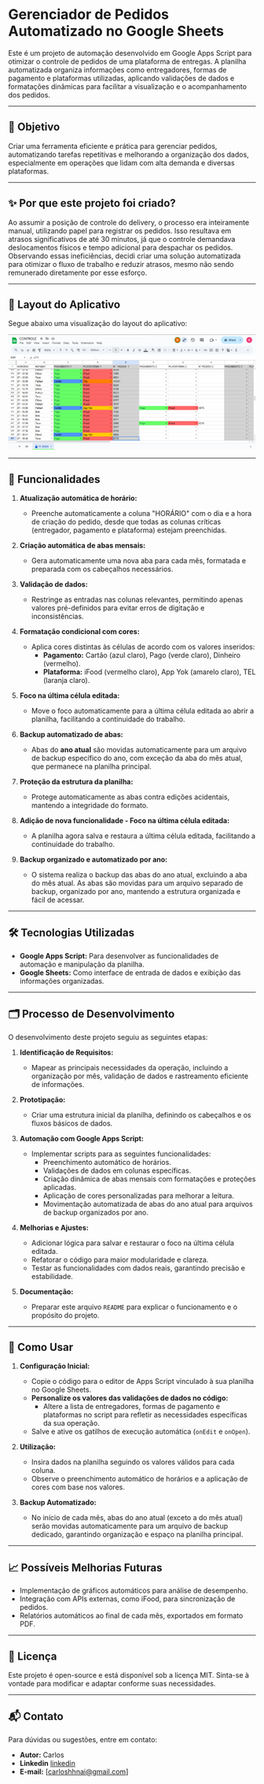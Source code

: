# Gerenciador de Pedidos Automatizado no Google Sheets

Este é um projeto de automação desenvolvido em Google Apps Script para otimizar o controle de pedidos de uma plataforma de entregas. A planilha automatizada organiza informações como entregadores, formas de pagamento e plataformas utilizadas, aplicando validações de dados e formatações dinâmicas para facilitar a visualização e o acompanhamento dos pedidos.

---

## 🎯 **Objetivo**
Criar uma ferramenta eficiente e prática para gerenciar pedidos, automatizando tarefas repetitivas e melhorando a organização dos dados, especialmente em operações que lidam com alta demanda e diversas plataformas.

---

## ✨ **Por que este projeto foi criado?**
Ao assumir a posição de controle do delivery, o processo era inteiramente manual, utilizando papel para registrar os pedidos. Isso resultava em atrasos significativos de até 30 minutos, já que o controle demandava deslocamentos físicos e tempo adicional para despachar os pedidos. Observando essas ineficiências, decidi criar uma solução automatizada para otimizar o fluxo de trabalho e reduzir atrasos, mesmo não sendo remunerado diretamente por esse esforço.

---

## 🎨 Layout do Aplicativo

Segue abaixo uma visualização do layout do aplicativo:

![CONTOLE LAYOUT](CONTROLE%20LAYOUT.png)

---

## 🚀 **Funcionalidades**
1. **Atualização automática de horário:**
   - Preenche automaticamente a coluna "HORÁRIO" com o dia e a hora de criação do pedido, desde que todas as colunas críticas (entregador, pagamento e plataforma) estejam preenchidas.

2. **Criação automática de abas mensais:**
   - Gera automaticamente uma nova aba para cada mês, formatada e preparada com os cabeçalhos necessários.

3. **Validação de dados:**
   - Restringe as entradas nas colunas relevantes, permitindo apenas valores pré-definidos para evitar erros de digitação e inconsistências.

4. **Formatação condicional com cores:**
   - Aplica cores distintas às células de acordo com os valores inseridos:
     - **Pagamento:** Cartão (azul claro), Pago (verde claro), Dinheiro (vermelho).
     - **Plataforma:** iFood (vermelho claro), App Yok (amarelo claro), TEL (laranja claro).

5. **Foco na última célula editada:**
   - Move o foco automaticamente para a última célula editada ao abrir a planilha, facilitando a continuidade do trabalho.

6. **Backup automatizado de abas:**
   - Abas do **ano atual** são movidas automaticamente para um arquivo de backup específico do ano, com exceção da aba do mês atual, que permanece na planilha principal.

7. **Proteção da estrutura da planilha:**
   - Protege automaticamente as abas contra edições acidentais, mantendo a integridade do formato.

8. **Adição de nova funcionalidade - Foco na última célula editada:**
   - A planilha agora salva e restaura a última célula editada, facilitando a continuidade do trabalho.
   
9. **Backup organizado e automatizado por ano:**
   - O sistema realiza o backup das abas do ano atual, excluindo a aba do mês atual. As abas são movidas para um arquivo separado de backup, organizado por ano, mantendo a estrutura organizada e fácil de acessar.

---

## 🛠️ **Tecnologias Utilizadas**
- **Google Apps Script:** Para desenvolver as funcionalidades de automação e manipulação da planilha.
- **Google Sheets:** Como interface de entrada de dados e exibição das informações organizadas.

---

## 🗂️ **Processo de Desenvolvimento**
O desenvolvimento deste projeto seguiu as seguintes etapas:

1. **Identificação de Requisitos:**
   - Mapear as principais necessidades da operação, incluindo a organização por mês, validação de dados e rastreamento eficiente de informações.

2. **Prototipação:**
   - Criar uma estrutura inicial da planilha, definindo os cabeçalhos e os fluxos básicos de dados.

3. **Automação com Google Apps Script:**
   - Implementar scripts para as seguintes funcionalidades:
     - Preenchimento automático de horários.
     - Validações de dados em colunas específicas.
     - Criação dinâmica de abas mensais com formatações e proteções aplicadas.
     - Aplicação de cores personalizadas para melhorar a leitura.
     - Movimentação automatizada de abas do ano atual para arquivos de backup organizados por ano.

4. **Melhorias e Ajustes:**
   - Adicionar lógica para salvar e restaurar o foco na última célula editada.
   - Refatorar o código para maior modularidade e clareza.
   - Testar as funcionalidades com dados reais, garantindo precisão e estabilidade.

5. **Documentação:**
   - Preparar este arquivo `README` para explicar o funcionamento e o propósito do projeto.

---

## 📂 **Como Usar**
1. **Configuração Inicial:**
   - Copie o código para o editor de Apps Script vinculado à sua planilha no Google Sheets.
   - **Personalize os valores das validações de dados no código:**
     - Altere a lista de entregadores, formas de pagamento e plataformas no script para refletir as necessidades específicas da sua operação.
   - Salve e ative os gatilhos de execução automática (`onEdit` e `onOpen`).

2. **Utilização:**
   - Insira dados na planilha seguindo os valores válidos para cada coluna.
   - Observe o preenchimento automático de horários e a aplicação de cores com base nos valores.

3. **Backup Automatizado:**
   - No início de cada mês, abas do ano atual (exceto a do mês atual) serão movidas automaticamente para um arquivo de backup dedicado, garantindo organização e espaço na planilha principal.

---

## 📈 **Possíveis Melhorias Futuras**
- Implementação de gráficos automáticos para análise de desempenho.
- Integração com APIs externas, como iFood, para sincronização de pedidos.
- Relatórios automáticos ao final de cada mês, exportados em formato PDF.

---

## 📝 **Licença**
Este projeto é open-source e está disponível sob a licença MIT. Sinta-se à vontade para modificar e adaptar conforme suas necessidades.

---

## 📬 **Contato**
Para dúvidas ou sugestões, entre em contato:
- **Autor:** Carlos
- **Linkedin** [linkedin](https://www.linkedin.com/in/carlos-nogueira-80b47b96)
- **E-mail:** [carloshhnai@gmail.com]

